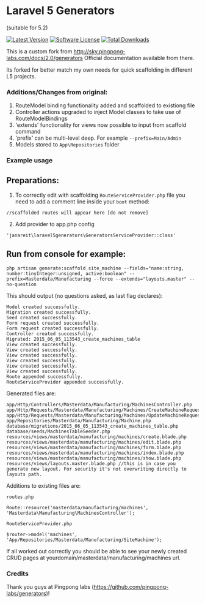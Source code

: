 Laravel 5 Generators
==============
(suitable for 5.2)

[![Latest Version](https://img.shields.io/github/release/janareit/laravel5generators.svg?style=flat-square)](https://github.com/janareit/laravel5generators/releases)
[![Software License](https://img.shields.io/badge/license-MIT-brightgreen.svg?style=flat-square)](LICENSE.md)
[![Total Downloads](https://img.shields.io/packagist/dt/janareit/laravel5generators.svg?style=flat-square)](https://packagist.org/packages/janareit/laravel5generators)

This is a custom fork from http://sky.pingpong-labs.com/docs/2.0/generators
Official documentation available from there.

Its forked for better match my own needs for quick scaffolding in different L5 projects.

### Additions/Changes from original:

1. RouteModel binding functionality added and scaffolded to existiong file
2. Controller actions upgraded to inject Model classes to take use of RouteModelBindings
3. 'extends' functionality for views now possible to input from scaffold command
4. 'prefix' can be multi-level deep. For example `--prefix=Main/Admin`
5. Models stored to `App\Repositories` folder


### Example usage

## Preparations:

1. To correctly edit with scaffolding `RouteServiceProvider.php` file you need to add a comment line inside your `boot` method:
```
//scaffolded routes will appear here [do not remove]
```

2. Add provider to app.php config
```
'janareit\laravel5generators\GeneratorsServiceProvider::class'
```


## Run from console for example:
```
php artisan generate:scaffold site_machine --fields="name:string, number:tinyInteger:unsigned, active:boolean" --prefix=Masterdata/Manufacturing --force --extends="layouts.master" --no-question
```

This should output (no questions asked, as last flag declares):
```
Model created successfully.
Migration created successfully.
Seed created successfully.
Form request created successfully.
Form request created successfully.
Controller created successfully.
Migrated: 2015_06_05_113543_create_machines_table
View created successfully.
View created successfully.
View created successfully.
View created successfully.
View created successfully.
View created successfully.
Route appended successfully.
RouteServiceProvider appended successfully.
```


Generated files are:
```
app/Http/Controllers/Masterdata/Manufacturing/MachinesController.php
app/Http/Requests/Masterdata/Manufacturing/Machines/CreateMachineRequest.php
app/Http/Requests/Masterdata/Manufacturing/Machines/UpdateMachineRequest.php
app/Repositories/Masterdata/Manufacturing/Machine.php
database/migrations/2015_06_05_113543_create_machines_table.php
database/seeds/MachinesTableSeeder.php
resources/views/masterdata/manufacturing/machines/create.blade.php
resources/views/masterdata/manufacturing/machines/edit.blade.php
resources/views/masterdata/manufacturing/machines/form.blade.php
resources/views/masterdata/manufacturing/machines/index.blade.php
resources/views/masterdata/manufacturing/machines/show.blade.php
resources/views/layouts.master.blade.php //this is in case you generate new layout. For security it's not overwriting directly to layouts path.
```

Additions to existing files are:
```
routes.php

Route::resource('masterdata/manufacturing/machines', 'Masterdata\Manufacturing\MachinesController');
```

```
RouteServiceProvider.php

$router->model('machines', 'App/Repositories/Masterdata/Manufacturing/SiteMachine');
```

If all worked out correctly you should be able to see your newly created CRUD pages at yourdomain/masterdata/manufacturing/machines url.


### Credits
Thank you guys at Pingpong labs (https://github.com/pingpong-labs/generators)!